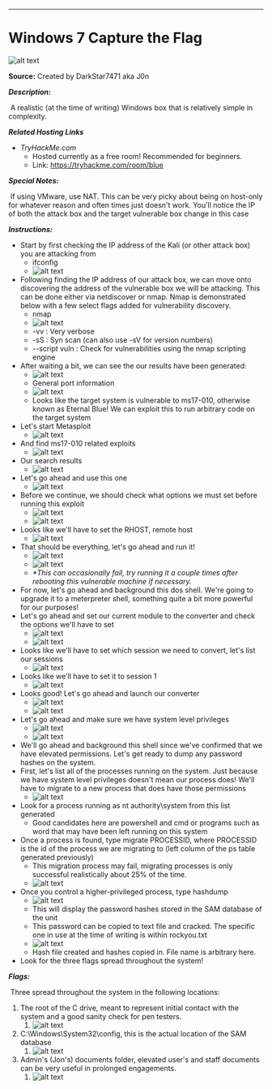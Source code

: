 ****

# Windows 7 Capture the Flag

![alt text](./images/logo.gif?raw=true "Logo")

**Source:** Created by DarkStar7471 aka J0n

***Description:***

​	A realistic (at the time of writing) Windows box that is relatively simple in complexity.

***Related Hosting Links***

- *TryHackMe.com*
  - Hosted currently as a free room! Recommended for beginners.
  - Link: https://tryhackme.com/room/blue

***Special Notes:***

​	If using VMware, use NAT. This can be very picky about being on host-only for whatever reason and often times just doesn't work. You'll notice the IP of both the attack box and the target vulnerable box change in this case 	



***Instructions:***

- Start by first checking the IP address of the Kali (or other attack box) you are attacking from
  - ifconfig
  - ![alt text](./images/ifconfig.png?raw=true "ifconfig")
- Following finding the IP address of our attack box, we can move onto discovering the address of the vulnerable box we will be attacking. This can be done either via netdiscover or nmap. Nmap is demonstrated below with a few select flags added for vulnerability discovery.
  - nmap
  - ![alt text](./images/nmap-cmd.png?raw=true "nmap-cmd")
  - -vv : Very verbose
  - -sS : Syn scan (can also use -sV for version numbers)
  - --script vuln : Check for vulnerabilities using the nmap scripting engine
- After waiting a bit, we can see the our results have been generated:
  - ![alt text](./images/nmap-results-1.png?raw=true "nmap-results-1")
  - General port information
  - ![alt text](./images/nmap-results-2.png?raw=true "nmap-results-2")
  - Looks like the target system is vulnerable to ms17-010, otherwise known as Eternal Blue! We can exploit this to run arbitrary code on the target system
- Let's start Metasploit
  - ![alt text](./images/msfconsole.png?raw=true "msfconsole")
- And find ms17-010 related exploits
  - ![alt text](./images/search-blue.png?raw=true "search-blue")
- Our search results
  - ![alt text](./images/search-blue-results.png?raw=true "search-blue-results")
- Let's go ahead and use this one
  - ![alt text](./images/use-blue.png?raw=true "use-blue")
- Before we continue, we should check what options we must set before running this exploit
  - ![alt text](./images/options-blue.png?raw=true "options-blue")
  - ![alt text](./images/options-blue-results.png?raw=true "options-blue-results")
- Looks like we'll have to set the RHOST, remote host
  - ![alt text](./images/set-rhost.png?raw=true "set-rhost")
- That should be everything, let's go ahead and run it!
  - ![alt text](./images/exploit.png?raw=true "exploit")
  - ![alt text](./images/win.png?raw=true "win")
  - *\*This can occasionally fail, try running it a couple times after rebooting this vulnerable machine if necessary.*
- For now, let's go ahead and background this dos shell. We're going to upgrade it to a meterpreter shell, something quite a bit more powerful for our purposes!
- Let's go ahead and set our current module to the converter and check the options we'll have to set
  - ![alt text](./images/meterpreter.png?raw=true "meterpreter")
  - ![alt text](./images/met-options.png?raw=true "met-options")
- Looks like we'll have to set which session we need to convert, let's list our sessions
  - ![alt text](./images/sessions.png?raw=true "sessions")
- Looks like we'll have to set it to session 1
  - ![alt text](./images/set-session.png?raw=true "set-session")
- Looks good! Let's go ahead and launch our converter
  - ![alt text](./images/exploit-meterpreter.png?raw=true "exploit-meterpreter")
  - ![alt text](./images/sessions-result.png?raw=true "sessions-result")
- Let's go ahead and make sure we have system level privileges
  - ![alt text](./images/get-system.png?raw=true "get-system")
  - ![alt text](./images/shell-whoami.png?raw=true "shell-whoami")
- We'll go ahead and background this shell since we've confirmed that we have elevated permissions. Let's get ready to dump any password hashes on the system.
- First, let's list all of the processes running on the system. Just because we have system level privileges doesn't mean our process does! We'll have to migrate to a new process that does have those permissions
  - ![alt text](./images/ps.jpg?raw=true "ps")
- Look for a process running as nt authority\system from this list generated
  - Good candidates here are powershell and cmd or programs such as word that may have been left running on this system
- Once a process is found, type migrate PROCESSID, where PROCESSID is the id of the process we are migrating to (left column of the ps table generated previously)
  - This migration process may fail, migrating processes is only successful realistically about 25% of the time.
  - ![alt text](./images/migrate.jpg?raw=true "migrate")
- Once you control a higher-privileged process, type hashdump
  - ![alt text](./images/hashdump.jpg?raw=true "hashdump")
  - This will display the password hashes stored in the SAM database of the unit
  - This password can be copied to text file and cracked. The specific one in use at the time of writing is within rockyou.txt
  - ![alt text](./images/save-hashes.jpg?raw=true "save-hashes")
  - Hash file created and hashes copied in. File name is arbitrary here.
- Look for the three flags spread throughout the system!









***Flags:***

​	Three spread throughout the system in the following locations:

1. The root of the C drive, meant to represent initial contact with the system and a good sanity check for pen testers.
   1. ![alt text](./images/flag1.jpg?raw=true "flag1")
2. C:\Windows\System32\config, this is the actual location of the SAM database
   1. ![alt text](./images/flag2.jpg?raw=true "flag2")
3. Admin's (Jon's) documents folder, elevated user's and staff documents can be very useful in prolonged engagements.
   1. ![alt text](./images/flag3.jpg?raw=true "flag3")
